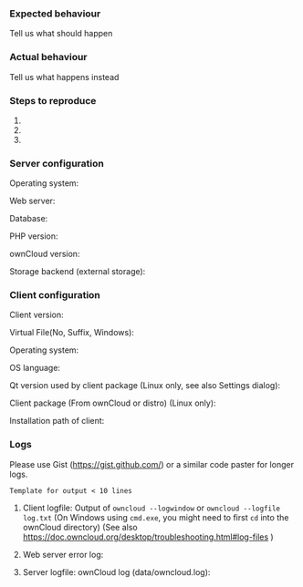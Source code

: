 <!--- 
Please try to only report a bug if it happens with the latest version
The latest version can be seen by checking the ChangeLog: https://owncloud.org/changelog/desktop/

For support try: https://central.owncloud.org/c/desktop-client
--->


### Expected behaviour
Tell us what should happen

### Actual behaviour
Tell us what happens instead

### Steps to reproduce
1. 
2. 
3. 

### Server configuration
Operating system:

Web server: 

Database:

PHP version:

ownCloud version:

Storage backend (external storage):

### Client configuration
Client version:

Virtual File(No, Suffix, Windows):

Operating system:

OS language:

Qt version used by client package (Linux only, see also Settings dialog):

Client package (From ownCloud or distro) (Linux only):

Installation path of client:

### Logs

Please use Gist (https://gist.github.com/) or a similar code paster for longer
logs.

```Template for output < 10 lines```

1. Client logfile: Output of `owncloud --logwindow` or `owncloud --logfile log.txt`
(On Windows using `cmd.exe`, you might need to first `cd` into the ownCloud directory)
(See also https://doc.owncloud.org/desktop/troubleshooting.html#log-files )

2. Web server error log:

3. Server logfile: ownCloud log (data/owncloud.log):

